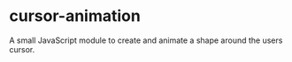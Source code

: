 # cursor-animation
A small JavaScript module to create and animate a shape around the users cursor.
